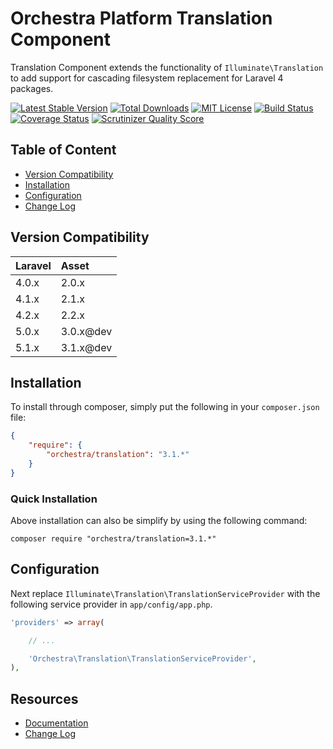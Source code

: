 Orchestra Platform Translation Component
==============

Translation Component extends the functionality of `Illuminate\Translation` to add support for cascading filesystem replacement for Laravel 4 packages.

[![Latest Stable Version](https://img.shields.io/github/release/orchestral/translation.svg?style=flat)](https://packagist.org/packages/orchestra/translation)
[![Total Downloads](https://img.shields.io/packagist/dt/orchestra/translation.svg?style=flat)](https://packagist.org/packages/orchestra/translation)
[![MIT License](https://img.shields.io/packagist/l/orchestra/translation.svg?style=flat)](https://packagist.org/packages/orchestra/translation)
[![Build Status](https://img.shields.io/travis/orchestral/translation/master.svg?style=flat)](https://travis-ci.org/orchestral/translation)
[![Coverage Status](https://img.shields.io/coveralls/orchestral/translation/master.svg?style=flat)](https://coveralls.io/r/orchestral/translation?branch=master)
[![Scrutinizer Quality Score](https://img.shields.io/scrutinizer/g/orchestral/translation/master.svg?style=flat)](https://scrutinizer-ci.com/g/orchestral/translation/)

## Table of Content

* [Version Compatibility](#version-compatibility)
* [Installation](#installation)
* [Configuration](#configuration)
* [Change Log](http://orchestraplatform.com/docs/latest/components/translation/changes#v3-0)

## Version Compatibility

Laravel    | Asset
:----------|:----------
 4.0.x     | 2.0.x
 4.1.x     | 2.1.x
 4.2.x     | 2.2.x
 5.0.x     | 3.0.x@dev
 5.1.x     | 3.1.x@dev

## Installation

To install through composer, simply put the following in your `composer.json` file:

```json
{
	"require": {
		"orchestra/translation": "3.1.*"
	}
}
```

### Quick Installation

Above installation can also be simplify by using the following command:

    composer require "orchestra/translation=3.1.*"

## Configuration

Next replace `Illuminate\Translation\TranslationServiceProvider` with the following service provider in `app/config/app.php`.

```php
'providers' => array(

	// ...

	'Orchestra\Translation\TranslationServiceProvider',
),
```

## Resources

* [Documentation](http://orchestraplatform.com/docs/latest/components/translation)
* [Change Log](http://orchestraplatform.com/docs/latest/components/translation/changes#v3-0)

